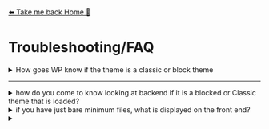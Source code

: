 [⬅️ Take me back Home 🏡](../../README.md)

# Troubleshooting/FAQ


<details>
<summary>How goes WP know if the theme is a classic or block theme</summary>
If you have `index.html` in the theme files - then block
If you have `index.php` in the theme files - then classic
</details>
<HR> 

<details>
<summary> how do you come to know looking at backend if it is a blocked  or Classic theme that is loaded?</summary>
If it is a classic theme, then you would see under appearance Customise, widgets menus
If it is a block theme, then you would see under appearance Editor instead of customize, no widgets or menu.s
</details>


<details>
<summary> if you have just bare minimum files, what is displayed on the front end?</summary>
*Classic Theme* : white screen
Block Theme : "Empty template: Index"
</details>

<details>
<summary></summary>
</details>
